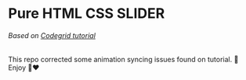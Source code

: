 # Pure HTML CSS SLIDER
###### Based on [Codegrid tutorial](https://youtu.be/TzAshjkhFQw)

This repo corrected some animation syncing issues found on tutorial. 🧐
Enjoy 🤭❤️